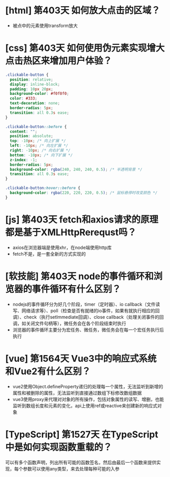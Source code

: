 # [html] 第403天 如何放大点击的区域？

- 被点中的元素使用transform放大

# [css] 第403天 如何使用伪元素实现增大点击热区来增加用户体验？

```css
.clickable-button {
  position: relative;
  display: inline-block;
  padding: 10px 20px;
  background-color: #f0f0f0;
  color: #333;
  text-decoration: none;
  border-radius: 5px;
  transition: all 0.3s ease;
}

.clickable-button::before {
  content: "";
  position: absolute;
  top: -10px; /* 向上扩展 */
  left: -10px; /* 向左扩展 */
  right: -10px; /* 向右扩展 */
  bottom: -10px; /* 向下扩展 */
  z-index: -1;
  border-radius: 5px;
  background-color: rgba(240, 240, 240, 0.5); /* 半透明背景 */
  transition: all 0.3s ease;
}

.clickable-button:hover::before {
  background-color: rgba(220, 220, 220, 0.5); /* 鼠标悬停时改变颜色 */
}

```

# [js] 第403天 fetch和axios请求的原理都是基于XMLHttpRerequst吗？

- axios在浏览器端是使用xhr，在node端使用http库
- fetch不是，是一套全新的方式实现的

# [软技能] 第403天 node的事件循环和浏览器的事件循环有什么区别？

- nodejs的事件循环分为好几个阶段，timer（定时器）、io callback（文件读写、网络请求等）、poll（检查是否有就绪的io事件，如果有就执行相应的回调）、check（执行setImmediate回调）、close callback（处理关闭事件的回调，如关闭文件句柄等），微任务会在各个阶段结束时执行
- 浏览器的事件循环主要分为宏任务、微任务，微任务会在每一个宏任务执行后执行

# [vue] 第1564天 Vue3中的响应式系统和Vue2有什么区别？

- vue2使用Object.defineProperty递归的处理每一个属性，无法监听到新增的属性和被删除的属性，无法监听到直接通过数组下标修改数组数据
- vue3使用proxy来代理对对象的所有操作，包括对象属性的读写、增删，也能监听到数组长度和元素的变化，api上使用ref或reactive来创建新的响应式对象

# [TypeScript] 第1527天 在TypeScript中是如何实现函数重载的？

可以有多个函数声明，列出所有可能的函数签名，然后由最后一个函数来提供实现，每个参数可以使用any类型，来去处理每种可能的入参
